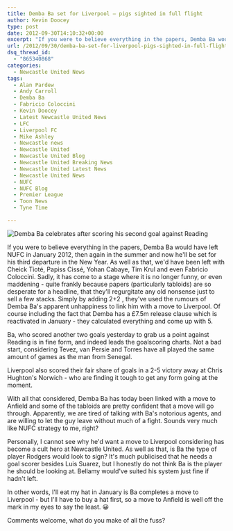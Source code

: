 ```yaml
---
title: Demba Ba set for Liverpool – pigs sighted in full flight
author: Kevin Doocey
type: post
date: 2012-09-30T14:10:32+00:00
excerpt: "If you were to believe everything in the papers, Demba Ba would have left NUFC in January 2012, then again in the summer and now he'll be set for his third departure in the New Year. As well.."
url: /2012/09/30/demba-ba-set-for-liverpool-pigs-sighted-in-full-flight/
dsq_thread_id:
  - "865340868"
categories:
  - Newcastle United News
tags:
  - Alan Pardew
  - Andy Carroll
  - Demba Ba
  - Fabricio Coloccini
  - Kevin Doocey
  - Latest Newcastle United News
  - LFC
  - Liverpool FC
  - Mike Ashley
  - Newcastle news
  - Newcastle United
  - Newcastle United Blog
  - Newcastle United Breaking News
  - Newcastle United Latest News
  - Newcastle United News
  - NUFC
  - NUFC Blog
  - Premier League
  - Toon News
  - Tyne Time

---
```

![Demba Ba celebrates after scoring his second goal against Reading](https://www.tynetime.com/wp-content/uploads/2012/09/Demba-Ba-Reading.jpg "Ba - Top scorer in the Premier League at the minute with some fine efforts")

If you were to believe everything in the papers, Demba Ba would have left NUFC in January 2012, then again in the summer and now he'll be set for his third departure in the New Year. As well as that, we'd have been left with Cheick Tioté, Papiss Cissé, Yohan Cabaye, Tim Krul and even Fabricio Coloccini. Sadly, it has come to a stage where it is no longer funny, or even maddening - quite frankly because papers (particularly tabloids) are so desperate for a headline, that they'll regurgitate any old nonsense just to sell a few stacks. Simply by adding 2+2 , they've used the rumours of Demba Ba's apparent unhappiness to link him with a move to Liverpool. Of course including the fact that Demba has a £7.5m release clause which is reactivated in January - they calculated everything and come up with 5.

Ba, who scored another two goals yesterday to grab us a point against Reading is in fine form, and indeed leads the goalscoring charts. Not a bad start, considering Tevez, van Persie and Torres have all played the same amount of games as the man from Senegal.

Liverpool also scored their fair share of goals in a 2-5 victory away at Chris Hughton's Norwich - who are finding it tough to get any form going at the moment.

With all that considered, Demba Ba has today been linked with a move to Anfield and some of the tabloids are pretty confident that a move will go through. Apparently, we are tired of talking with Ba's notorious agents, and are willing to let the guy leave without much of a fight. Sounds very much like NUFC strategy to me, right?

Personally, I cannot see why he'd want a move to Liverpool considering has become a cult hero at Newcastle United. As well as that, is Ba the type of player Rodgers would look to sign? It's much publicised that he needs a goal scorer besides Luis Suarez, but I honestly do not think Ba is the player he should be looking at. Bellamy would've suited his system just fine if hadn't left.

In other words, I'll eat my hat in January is Ba completes a move to Liverpool - but I'll have to buy a hat first, so a move to Anfield is well off the mark in my eyes to say the least. 😀

Comments welcome, what do you make of all the fuss?
